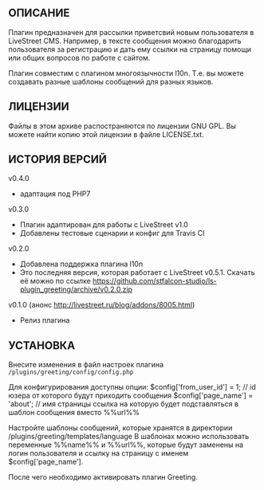 ОПИСАНИЕ
--------

Плагин предназначен для рассылки приветсвий новым пользователя в LiveStreet CMS.
Например, в тексте сообщения можно благодарить пользователя за регистрацию и 
дать ему ссылки на страницу помощи или общих вопросов по работе с сайтом.

Плагин совместим с плагином многоязычности l10n. Т.е. вы можете создавать разные шаблоны сообщений
для разных языков.


ЛИЦЕНЗИИ
--------

Файлы в этом архиве распостраняются по лицензии GNU GPL. Вы можете найти копию
этой лицензии в файле LICENSE.txt.


ИСТОРИЯ ВЕРСИЙ
--------------

v0.4.0
- адаптация под PHP7

v0.3.0
- Плагин адаптирован для работы с LiveStreet v1.0
- Добавлены тестовые сценарии и конфиг для Travis CI

v0.2.0
- Добавлена поддержка плагина l10n
- Это последняя версия, которая работает с LiveStreet v0.5.1. Скачать её можно по ссылке  https://github.com/stfalcon-studio/ls-plugin_greeting/archive/v0.2.0.zip

v0.1.0 (анонс http://livestreet.ru/blog/addons/8005.html)
- Релиз плагина

УСТАНОВКА
---------

Внесите изменения в файл настроек плагина `/plugins/greeting/config/config.php`

Для конфигурирования доступны опции:
$config['from_user_id'] = 1;	// id юзера от которого будут приходить сообщения
$config['page_name'] = 'about';	// имя страницы ссылка на которую будет подставляться в шаблон сообщения вместо %%url%%

Настройте шаблоны сообщений, которые хранятся в директории /plugins/greeting/templates/language
В шаблонах можно использовать переменные %%name%% и %%url%%, которые будут заменены на логин пользователя
и ссылку на страницу с именем $config['page_name'].

После чего необходимо активировать плагин Greeting.